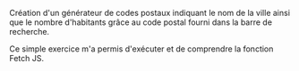 Création d'un générateur de codes postaux indiquant le nom de la ville ainsi que le nombre d'habitants grâce au code postal fourni dans la barre de recherche.

Ce simple exercice m'a permis d'exécuter et de comprendre la fonction Fetch JS.
